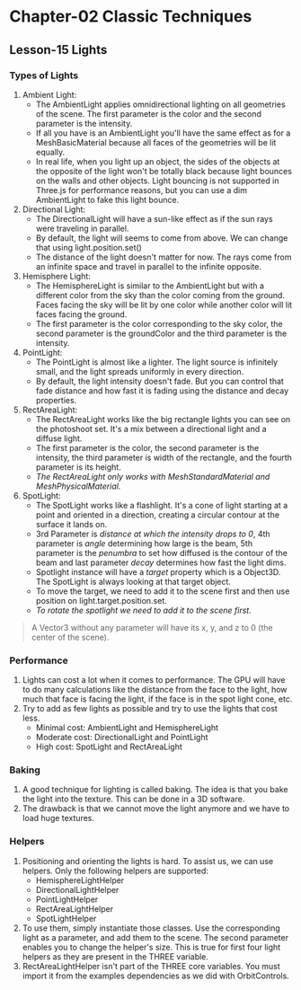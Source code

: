 # Chapter-02 Classic Techniques

## Lesson-15 Lights

### Types of Lights
1. Ambient Light:
    * The AmbientLight applies omnidirectional lighting on all geometries of the scene. The first parameter is the color and the second parameter is the intensity.
    * If all you have is an AmbientLight you'll have the same effect as for a MeshBasicMaterial because all faces of the geometries will be lit equally.
    * In real life, when you light up an object, the sides of the objects at the opposite of the light won't be totally black because light bounces on the walls and other objects. Light bouncing is not supported in Three.js for performance reasons, but you can use a dim AmbientLight to fake this light bounce.
2. Directional Light:
    * The DirectionalLight will have a sun-like effect as if the sun rays were traveling in parallel.
    * By default, the light will seems to come from above. We can change that using light.position.set()
    * The distance of the light doesn't matter for now. The rays come from an infinite space and travel in parallel to the infinite opposite.
3. Hemisphere Light:
    * The HemisphereLight is similar to the AmbientLight but with a different color from the sky than the color coming from the ground. Faces facing the sky will be lit by one color while another color will lit faces facing the ground.
    * The first parameter is the color corresponding to the sky color, the second parameter is the groundColor and the third parameter is the intensity.
4. PointLight:
    * The PointLight is almost like a lighter. The light source is infinitely small, and the light spreads uniformly in every direction.
    * By default, the light intensity doesn't fade. But you can control that fade distance and how fast it is fading using the distance and decay properties. 
5. RectAreaLight:
    * The RectAreaLight works like the big rectangle lights you can see on the photoshoot set. It's a mix between a directional light and a diffuse light. 
    * The first parameter is the color, the second parameter is the intensity, the third parameter is width of the rectangle, and the fourth parameter is its height.
    * *The RectAreaLight only works with MeshStandardMaterial and MeshPhysicalMaterial.*
6. SpotLight:
    * The SpotLight works like a flashlight. It's a cone of light starting at a point and oriented in a direction, creating a circular contour at the surface it lands on.
    * 3rd Parameter is *distance at which the intensity drops to 0*, 4th parameter is *angle* determining how large is the beam, 5th parameter is the *penumbra* to set how diffused is the contour of the beam and last parameter *decay* determines how fast the light dims.
    * Spotlight instance will have a *target* property which is a Object3D. The SpotLight is always looking at that target object.
    * To move the target, we need to add it to the scene first and then use position on light.target.position.set.
    * *To rotate the spotlight we need to add it to the scene first.*

> A Vector3 without any parameter will have its x, y, and z to 0 (the center of the scene).

### Performance
1. Lights can cost a lot when it comes to performance. The GPU will have to do many calculations like the distance from the face to the light, how much that face is facing the light, if the face is in the spot light cone, etc.
2. Try to add as few lights as possible and try to use the lights that cost less.
    * Minimal cost: AmbientLight and HemisphereLight
    * Moderate cost: DirectionalLight and PointLight
    * High cost: SpotLight and RectAreaLight

### Baking
1. A good technique for lighting is called baking. The idea is that you bake the light into the texture. This can be done in a 3D software. 
2. The drawback is that we cannot move the light anymore and we have to load huge textures.

### Helpers
1. Positioning and orienting the lights is hard. To assist us, we can use helpers. Only the following helpers are supported:
    * HemisphereLightHelper
    * DirectionalLightHelper
    * PointLightHelper
    * RectAreaLightHelper
    * SpotLightHelper
2. To use them, simply instantiate those classes. Use the corresponding light as a parameter, and add them to the scene. The second parameter enables you to change the helper's size. This is true for first four light helpers as they are present in the THREE variable.
3. RectAreaLightHelper isn't part of the THREE core variables. You must import it from the examples dependencies as we did with OrbitControls.